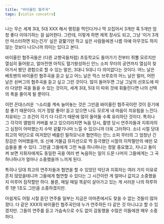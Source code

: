 ```yaml
---
title: "바이올린 협주곡"
tags: [violin concetro]
---
```


나는 무슨 세계 3대, 5대 XXX 해서 랭킹을 먹인다거나 딱 꼬집어서 3개만 혹 5개만 엄청 좋다 이야기하는 걸 싫어한다. 그런데, 이렇게 하면 제목 장사도 되고, 그냥 '이거 3개만 마스터하면 되는건가' 싶은 겉핥기만 하고 싶은 사람들에겐 나름 아예 아무것도 하지 않는 것보다 나으니까 의미는 있다고 본다.

바이올린 협주곡들은 (다른 교향곡들처럼) 초등학교도 들어가기 전부터 쥐뿔 모르지만 열심히 들어왔고, 얼마전엔 아직도 혈기왕성하신 안느 소피 무터의 공연까지 열심히 찾아가서 봤던 경험으로 할 수 있는 말은, 3대니 5대니 다 의미없다는 것이다. 어느 날은 베토벤의 바이올린 협주곡을 듣고 싶고 어느 날은 막스 브루흐의 어느 날은 말러, 어떤 날은 쇤버그의 협주곡을 듣고 싶고 그런 것이다. 많이 들어두면 그날 그날의 선호도에 따라 다양한 곡을 들을 수 있는 것이지, 세계 3대, 5대 이 따위 것에 휘둘린다면 나의 선택의 폭을 줄이게 될 뿐이다. 

이런 꼰대스러운 ㄱ소리를 계속 늘어놓는 것은 그만큼 바이올린 협주곡이란 것이 듣기에 참 좋기 때문이다. 이거 정말 좋아! 듣고 있으면 나도 모르게 내 마음이 치유됨을 느낀다. 치유되는 그 조건이 각기 다 다르기 때문에 많이 들어둘 수록 유리하단 것이다. 특히나 그 각각의 앨범의 커버를 보고 있으리라치면 녹음 당시, 촬영 당시 연주자들과 지휘자의 그 심정이 어떠했는지 수박 겉핥기나마 느낄 수 있으니까 더욱 그러하다. 소녀 시절 당대 최고의 악단으로 여겨졌던 베를린 필하모닉과 협연하는 안느 소피 무터의 그 엄청난 긴장감은 어떠했을까, 또 신예 거물급 뮤지션으로 막 등극했던 시절의 이착펄만의 애띤 모습들을 볼 수 있다. 그만큼 그들에게 그런 녹음 하나하나는 정말 중요했고, 지나고 돌이켜 보면 지휘자에게도 동일한 곡을 여러 번 녹음하는 일이 드문 나머지 그들에게는 그 곡 하나하나가 얼마나 소중했을까 느끼게 된다.

특히나 당대 최고의 연주자들과 협연을 할 수 있었던 악단과 지휘자는 여러 가지 이유로 흔치 않았을테니까 그들에게 협연할 수 있다는 그 시간이란 게 얼마나 값지고 소중했을지 미루어 짐작할만 하다. 물론, 매일 매일 똑같이 살아가고 있는 게 서러운 나의 하루하루 1분 1초도 그만큼 소중하겠지만. 

아쉽게도 어릴 시절 듣던 연주들 일부는 지금은 아마존에서도 찾을 수 없는 것들이 많아졌다. 다 같은 XXX의 바이올린 협주곡인데 누가 연주하든 다 같은 것 아니냐고 할 수 있겠지만. 그들의 연주를 듣고 가슴속으로 수도 없이 감동했을 수많은 이들에겐 매우 소중하다. 